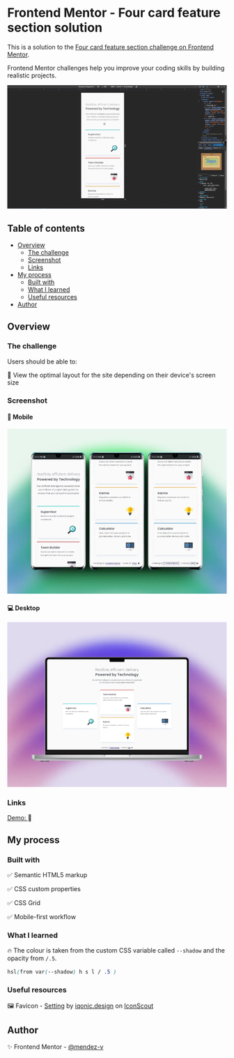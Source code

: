 # Frontend Mentor - Four card feature section solution

This is a solution to the [Four card feature section challenge on Frontend Mentor](https://www.frontendmentor.io/challenges/four-card-feature-section-weK1eFYK).

Frontend Mentor challenges help you improve your coding skills by building realistic projects.

![Sample](./assets/video/sample.gif)

## Table of contents

- [Overview](#overview)
  - [The challenge](#the-challenge)
  - [Screenshot](#screenshot)
  - [Links](#links)
- [My process](#my-process)
  - [Built with](#built-with)
  - [What I learned](#what-i-learned)
  - [Useful resources](#useful-resources)
- [Author](#author)

## Overview

### The challenge

Users should be able to:

🎯 View the optimal layout for the site depending on their device's screen size

### Screenshot

#### 📱 Mobile

![Mobile](./assets/image/mobile-preview.webp)

#### 💻 Desktop

![Desktop](./assets/image/desktop-preview.webp)

### Links

[Demo: ](https://mendez-v.github.io/four-card-feature/) 👀

<!-- [Frontend Mentor](https://your-live-site-url.com) 👀 -->

## My process

### Built with

✅ Semantic HTML5 markup

✅ CSS custom properties

✅ CSS Grid

✅ Mobile-first workflow

### What I learned

🔥 The colour is taken from the custom CSS variable called `--shadow` and the opacity from `/.5`.
```css
hsl(from var(--shadow) h s l / .5 )
```

### Useful resources

🖼 Favicon - [Setting](https://iconscout.com/3d-illustrations/setting) by [iqonic.design](https://iconscout.com/contributors/iqonic-design) on [IconScout](https://iconscout.com)

## Author

✨ Frontend Mentor - [@mendez-v](https://www.frontendmentor.io/profile/mendez-v)
